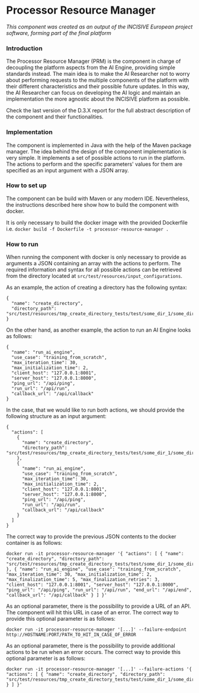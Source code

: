 # Processor Resource Manager

_This component was created as an output of the INCISIVE European project software, forming part of the final platform_

### Introduction
The Processor Resource Manager (PRM) is the component in charge of decoupling the platform aspects from the AI Engine, providing simple standards instead. The main idea is to  make the AI Researcher not to worry about performing requests to the multiple components  of the platform with their different characteristics and their possible future updates. In this way, the AI Researcher can focus on developing the AI logic and maintain an implementation the more agnostic about the INCISIVE platform as possible.

Check the last version of the D.3.X report for the full abstract description of the component and their functionalities.

### Implementation
The component is implemented in Java with the help of the Maven package manager. The idea behind the design of the component implementation is very simple. It implements a set of possible actions to run in the platform. The actions to perform and the specific parameters' values for them are specified as an input argument with a JSON array.

### How to set up
The component can be build with Maven or any modern IDE. Nevertheless, the instructions described here show how to build the component with docker. 

It is only necessary to build the docker image with the provided Dockerfile i.e. `docker build -f Dockerfile -t processor-resource-manager .`

### How to run
When running the component with docker is only necessary to provide as arguments a JSON containing an array with the actions to perform. The required information and syntax for all possible actions can be retrieved from the directory located at `src/test/resources/input_configurations`. 

As an example, the action of creating a directory has the following syntax:
```
{
  "name": "create_directory",
  "directory_path": "src/test/resources/tmp_create_directory_tests/test/some_dir_1/some_dir_2"
}
```

On the other hand, as another example, the action to run an AI Engine looks as follows:
```
{
  "name": "run_ai_engine",
  "use_case": "training_from_scratch",
  "max_iteration_time": 30,
  "max_initialization_time": 2,
  "client_host": "127.0.0.1:8001",
  "server_host": "127.0.0.1:8000",
  "ping_url": "/api/ping",
  "run_url": "/api/run",
  "callback_url": "/api/callback"
}
```

In the case, that we would like to run both actions, we should provide the following structure as an input argument:
```
{
  "actions": [
    {
      "name": "create_directory",
      "directory_path": "src/test/resources/tmp_create_directory_tests/test/some_dir_1/some_dir_2"
    },
    {
      "name": "run_ai_engine",
      "use_case": "training_from_scratch",
      "max_iteration_time": 30,
      "max_initialization_time": 2,
      "client_host": "127.0.0.1:8001",
      "server_host": "127.0.0.1:8000",
      "ping_url": "/api/ping",
      "run_url": "/api/run",
      "callback_url": "/api/callback"
    }
  ]
}
```

The correct way to provide the previous JSON contents to the docker container is as follows:
```
docker run -it processor-resource-manager '{ "actions": [ { "name": "create_directory", "directory_path": "src/test/resources/tmp_create_directory_tests/test/some_dir_1/some_dir_2" }, { "name": "run_ai_engine", "use_case": "training_from_scratch", "max_iteration_time": 30, "max_initialization_time": 2, "max_finalization_time": 5, "max_finalization_retries": 3, "client_host": "127.0.0.1:8001", "server_host": "127.0.0.1:8000", "ping_url": "/api/ping", "run_url": "/api/run", "end_url": "/api/end", "callback_url": "/api/callback" } ] }'
```

As an optional parameter, there is the possibility to provide a URL of an API. The component will hit this URL in case of an error. The correct way to provide this optional parameter is as follows:
```
docker run -it processor-resource-manager '[...]' --failure-endpoint http://HOSTNAME:PORT/PATH_TO_HIT_IN_CASE_OF_ERROR
```

As an optional parameter, there is the possibility to provide additional actions to be run when an error occurs. The correct way to provide this optional parameter is as follows:
```
docker run -it processor-resource-manager '[...]' --failure-actions '{ "actions": [ { "name": "create_directory", "directory_path": "src/test/resources/tmp_create_directory_tests/test/some_dir_1/some_dir_2" } ] }'
```
